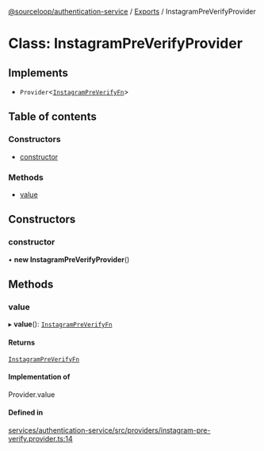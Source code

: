 [@sourceloop/authentication-service](../README.md) / [Exports](../modules.md) / InstagramPreVerifyProvider

# Class: InstagramPreVerifyProvider

## Implements

- `Provider`<[`InstagramPreVerifyFn`](../modules.md#instagrampreverifyfn)\>

## Table of contents

### Constructors

- [constructor](InstagramPreVerifyProvider.md#constructor)

### Methods

- [value](InstagramPreVerifyProvider.md#value)

## Constructors

### constructor

• **new InstagramPreVerifyProvider**()

## Methods

### value

▸ **value**(): [`InstagramPreVerifyFn`](../modules.md#instagrampreverifyfn)

#### Returns

[`InstagramPreVerifyFn`](../modules.md#instagrampreverifyfn)

#### Implementation of

Provider.value

#### Defined in

[services/authentication-service/src/providers/instagram-pre-verify.provider.ts:14](https://github.com/sourcefuse/loopback4-microservice-catalog/blob/00e854d46/services/authentication-service/src/providers/instagram-pre-verify.provider.ts#L14)
